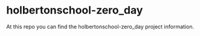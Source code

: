 # holbertonschool-zero_day
At this repo you can find the holbertonschool-zero_day project information.
